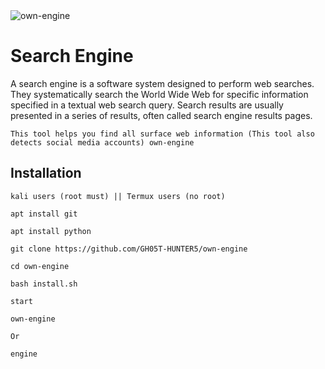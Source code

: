 <img src="https://h.top4top.io/p_2609lp7qv0.jpeg" title="own-engine" alt="own-engine">

# Search Engine

<p>A search engine is a software system designed to perform web searches. They systematically search the World Wide Web for specific information specified in a textual web search query. Search results are usually presented in a series of results, often called search engine results pages.</p>

`This tool helps you find all surface web information (This tool also detects social media accounts) own-engine`

## Installation

`kali users (root must) || Termux users (no root)`

```
apt install git
```

```
apt install python
```

```
git clone https://github.com/GH05T-HUNTER5/own-engine
```

```
cd own-engine
```

```
bash install.sh
```

`start`

```
own-engine
```

`Or`

```
engine
```
